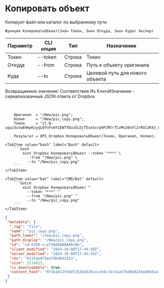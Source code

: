 ﻿---
sidebar_position: 8
---

# Копировать объект
 Копирует файл или каталог по выбранному пути



`Функция КопироватьОбъект(Знач Токен, Знач Откуда, Знач Куда) Экспорт`

  | Параметр | CLI опция | Тип | Назначение |
  |-|-|-|-|
  | Токен | --token | Строка | Токен |
  | Откуда | --from | Строка | Путь к объекту оригинала |
  | Куда | --to | Строка | Целевой путь для нового объекта |

  
  Возвращаемое значение:   Соответствие Из КлючИЗначение - сериализованный JSON ответа от Dropbox

<br/>




```bsl title="Пример кода"
    Оригинал  = "/New/pic.png";
    Копия     = "/New/pic_copy.png";
    Токен     = "sl.B-uquz3utwEHepKzyqLBfnFvmY1EWTYDus5LDjT5ux5srp9PJRtr7CvMv20nVl2rRGC3K4J_X5...";

    Результат = OPI_Dropbox.КопироватьОбъект(Токен, Оригинал, Копия);
```
    

 <Tabs>
  
    <TabItem value="bash" label="Bash" default>
        ```bash
            oint dropbox КопироватьОбъект --token "***" \
              --from "/New/pic.png" \
              --to "/New/pic_copy.png"
        ```
    </TabItem>
  
    <TabItem value="bat" label="CMD/Bat" default>
        ```batch
            oint dropbox КопироватьОбъект ^
              --token "***" ^
              --from "/New/pic.png" ^
              --to "/New/pic_copy.png"
        ```
    </TabItem>
</Tabs>


```json title="Результат"
{
 "metadata": {
  ".tag": "file",
  "name": "pic_copy.png",
  "path_lower": "/new/pic_copy.png",
  "path_display": "/New/pic_copy.png",
  "id": "id:kJU6-a-pT48AAAAAAAAcWw",
  "client_modified": "2024-10-08T17:44:58Z",
  "server_modified": "2024-10-08T17:45:45Z",
  "rev": "623fab4f5ea7dbd841553",
  "size": 2114023,
  "is_downloadable": true,
  "content_hash": "0f3b18c255b0f252bd326cacc04c15c3aa57bd6b8234adb65aa7bb2987a65492"
 }
}
```
